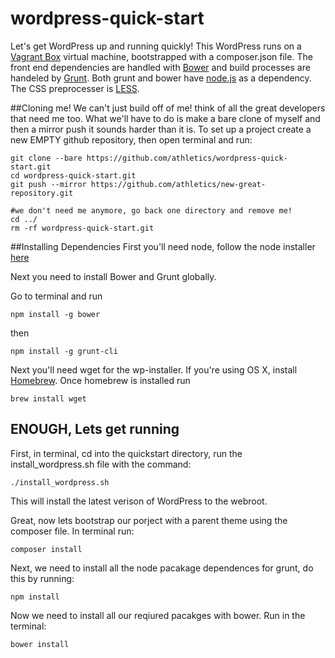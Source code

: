 # wordpress-quick-start

Let's get WordPress up and running quickly! This WordPress runs on a [Vagrant Box](http://docs.vagrantup.com/v2/boxes.html) virtual machine, bootstrapped with a composer.json file. The front end dependencies are handled with [Bower](http://bower.io/) and build processes are handeled by [Grunt](http://gruntjs.com/getting-started). Both grunt and bower have [node.js](http://nodejs.org/) as a dependency. The CSS preprocesser is [LESS](http://lesscss.org/).

##Cloning me!
We can't just build off of me! think of all the great developers that need me too. What we'll have to do is make a bare clone of myself and then a mirror push it sounds harder than it is. To set up a project create a new EMPTY github repository, then open terminal and run:
```
git clone --bare https://github.com/athletics/wordpress-quick-start.git
cd wordpress-quick-start.git
git push --mirror https://github.com/athletics/new-great-repository.git

#we don't need me anymore, go back one directory and remove me!
cd ../
rm -rf wordpress-quick-start.git

```


##Installing Dependencies
First you'll need node, follow the node installer [here](http://nodejs.org/)

Next you need to install Bower and Grunt globally.

Go to terminal and run
```
npm install -g bower
```
then
```
npm install -g grunt-cli
```
Next you'll need wget for the wp-installer. If you're using OS X, install [Homebrew](http://brew.sh/). Once homebrew is installed run 
```
brew install wget
```

## ENOUGH, Lets get running

First, in terminal, cd into the quickstart directory, run the install_wordpress.sh file with the command:

```
./install_wordpress.sh
```
This will install the latest verison of WordPress to the webroot.

Great, now lets bootstrap our porject with a parent theme using the composer file. In terminal run:
```
composer install
```

Next, we need to install all the node pacakage dependences for grunt, do this by running:
```
npm install
```

Now we need to install all our reqiured pacakges with bower. Run in the terminal:
```
bower install
```